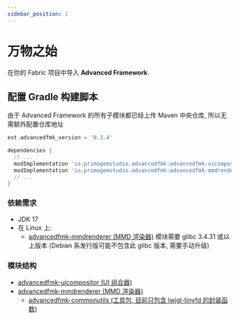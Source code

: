 ```yaml
---
sidebar_position: 1
---
```


# 万物之始

在你的 Fabric 项目中导入 **Advanced Framework**.

## 配置 Gradle 构建脚本

由于 Advanced Framework 的所有子模块都已经上传 Maven 中央仓库, 所以无需额外配置仓库地址
```groovy title="build.gradle"
ext.advancedfmk_version = '0.3.4'

dependencies {
  // ...
  modImplementation 'io.primogemstudio.advancedfmk:advancedfmk-uicompositor:$advancedfmk_version'
  modImplementation 'io.primogemstudio.advancedfmk:advancedfmk-mmdrenderer:$advancedfmk_version'
  // ...
}
```

### 依赖需求

- JDK 17
- 在 Linux 上: 
  - [advancedfmk-mmdrenderer (MMD 渲染器)](https://github.com/PrimogemStudio/Advanced-Framework/mmdrenderer) 模块需要 glibc 3.4.31 或以上版本 (Debian 系发行版可能不包含此 glibc 版本, 需要手动升级)

### 模块结构
- [advancedfmk-uicompositor (UI 组合器)](https://github.com/PrimogemStudio/Advanced-Framework/uicompositor)
- [advancedfmk-mmdrenderer (MMD 渲染器)](https://github.com/PrimogemStudio/Advanced-Framework/mmdrenderer)
  - [advancedfmk-commonutils (工具包, 目前只包含 lwjgl-tinyfd 的封装函数)](https://github.com/PrimogemStudio/Advanced-Framework/commonutils)